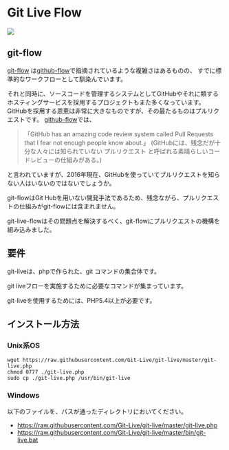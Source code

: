 # Git Live Flow
<img src="https://travis-ci.org/Git-Live/git-live.svg?branch=master">

## git-flow

[git-flow](http://nvie.com/posts/a-successful-git-branching-model/)
は[github-flow](http://scottchacon.com/2011/08/31/github-flow.html)で指摘されているような複雑さはあるものの、
すでに標準的なワークフローとして馴染んでいます。

それと同時に、ソースコードを管理するシステムとしてGitHubやそれに類するホスティングサービスを採用するプロジェクトもまた多くなっています。
GitHubを採用する恩恵は非常に大きなものですが、その最たるものはプルリクエストです。
[github-flow](http://scottchacon.com/2011/08/31/github-flow.html)では、

> 「GitHub has an amazing code review system called Pull Requests that I fear not enough people know about.」
> (GitHubには、残念だが十分な人々には知られていない プルリクエスト と呼ばれる素晴らしいコードレビューの仕組みがある。)

と言われていますが、2016年現在、GitHubを使っていてプルリクエストを知らない人はいないのではないでしょうか。

git-flowはGit Hubを用いない開発手法であるため、残念ながら、プルリクエストの仕組みがgit-flowには含まれません。

git-live-flowはその問題点を解決するべく、git-flowにプルリクエストの機構を組み込みました。


## 要件
git-liveは、phpで作られた、git コマンドの集合体です。

git liveフローを実施するために必要なコマンドが集まっています。

git-liveを使用するためには、PHP5.4以上が必要です。

## インストール方法

### Unix系OS

~~~~~~~~~~~~~~~~~~~~~~~~~~~~~~
wget https://raw.githubusercontent.com/Git-Live/git-live/master/git-live.php
chmod 0777 ./git-live.php
sudo cp ./git-live.php /usr/bin/git-live

~~~~~~~~~~~~~~~~~~~~~~~~~~~~~~

### Windows

以下のファイルを、パスが通ったディレクトリにおいてください。

 * https://raw.githubusercontent.com/Git-Live/git-live/master/git-live.php
 * https://raw.githubusercontent.com/Git-Live/git-live/master/bin/git-live.bat
